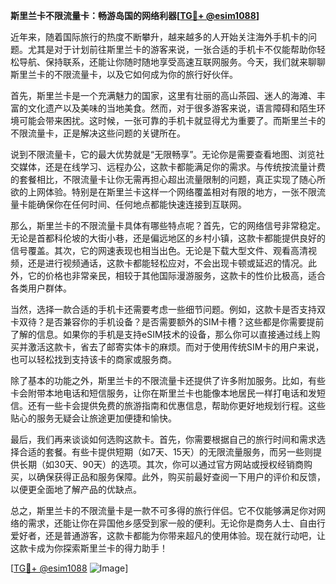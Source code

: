 **斯里兰卡不限流量卡：畅游岛国的网络利器[[TG💪+ @esim1088](https://t.me/s/esim1088)]**

近年来，随着国际旅行的热度不断攀升，越来越多的人开始关注海外手机卡的问题。尤其是对于计划前往斯里兰卡的游客来说，一张合适的手机卡不仅能帮助你轻松导航、保持联系，还能让你随时随地享受高速互联网服务。今天，我们就来聊聊斯里兰卡的不限流量卡，以及它如何成为你的旅行好伙伴。

首先，斯里兰卡是一个充满魅力的国家，这里有壮丽的高山茶园、迷人的海滩、丰富的文化遗产以及美味的当地美食。然而，对于很多游客来说，语言障碍和陌生环境可能会带来困扰。这时候，一张可靠的手机卡就显得尤为重要了。而斯里兰卡的不限流量卡，正是解决这些问题的关键所在。

说到不限流量卡，它的最大优势就是“无限畅享”。无论你是需要查看地图、浏览社交媒体，还是在线学习、远程办公，这款卡都能满足你的需求。与传统按流量计费的套餐相比，不限流量卡让你无需再担心超出流量限制的问题，真正实现了随心所欲的上网体验。特别是在斯里兰卡这样一个网络覆盖相对有限的地方，一张不限流量卡能确保你在任何时间、任何地点都能快速连接到互联网。

那么，斯里兰卡的不限流量卡具体有哪些特点呢？首先，它的网络信号非常稳定。无论是首都科伦坡的大街小巷，还是偏远地区的乡村小镇，这款卡都能提供良好的信号覆盖。其次，它的网速表现也相当出色。无论是下载大型文件、观看高清视频，还是进行视频通话，这款卡都能轻松应对，不会出现卡顿或延迟的情况。此外，它的价格也非常亲民，相较于其他国际漫游服务，这款卡的性价比极高，适合各类用户群体。

当然，选择一款合适的手机卡还需要考虑一些细节问题。例如，这款卡是否支持双卡双待？是否兼容你的手机设备？是否需要额外的SIM卡槽？这些都是你需要提前了解的信息。如果你的手机是支持eSIM技术的设备，那么你可以直接通过线上购买并激活这款卡，省去了邮寄实体卡的麻烦。而对于使用传统SIM卡的用户来说，也可以轻松找到支持该卡的商家或服务商。

除了基本的功能之外，斯里兰卡的不限流量卡还提供了许多附加服务。比如，有些卡会附带本地电话和短信服务，让你在斯里兰卡也能像本地居民一样打电话和发短信。还有一些卡会提供免费的旅游指南和优惠信息，帮助你更好地规划行程。这些贴心的服务无疑会让旅途更加便捷和愉快。

最后，我们再来谈谈如何选购这款卡。首先，你需要根据自己的旅行时间和需求选择合适的套餐。有些卡提供短期（如7天、15天）的无限流量服务，而另一些则提供长期（如30天、90天）的选项。其次，你可以通过官方网站或授权经销商购买，以确保获得正品和服务保障。此外，购买前最好查阅一下用户的评价和反馈，以便更全面地了解产品的优缺点。

总之，斯里兰卡的不限流量卡是一款不可多得的旅行伴侣。它不仅能够满足你对网络的需求，还能让你在异国他乡感受到家一般的便利。无论你是商务人士、自由行爱好者，还是普通游客，这款卡都能为你带来超凡的使用体验。现在就行动吧，让这款卡成为你探索斯里兰卡的得力助手！

[[TG💪+ @esim1088](https://t.me/s/esim1088) ![Image](https://i.postimg.cc/4NQfJmqS/Snipaste-2025-05-13-00-14-12.png)]